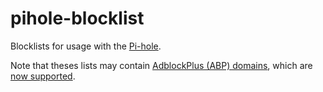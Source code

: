 # pihole-blocklist
Blocklists for usage with the [Pi-hole](https://pi-hole.net/). 

Note that theses lists may contain [AdblockPlus (ABP) domains](https://adblockplus.org/filter-cheatsheet#blocking2), which are [now supported](https://github.com/pi-hole/FTL/pull/1532).

